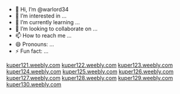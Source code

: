 - 👋 Hi, I’m @warlord34
- 👀 I’m interested in ...
- 🌱 I’m currently learning ...
- 💞️ I’m looking to collaborate on ...
- 📫 How to reach me ...
- 😄 Pronouns: ...
- ⚡ Fun fact: ...

<!---
warlord34/warlord34 is a ✨ special ✨ repository because its `README.md` (this file) appears on your GitHub profile.
You can click the Preview link to take a look at your changes.
--->
<a href="https://kuper121.weebly.com">kuper121.weebly.com</a>
<a href="https://kuper122.weebly.com">kuper122.weebly.com</a>
<a href="https://kuper123.weebly.com">kuper123.weebly.com</a>
<a href="https://kuper124.weebly.com">kuper124.weebly.com</a>
<a href="https://kuper125.weebly.com">kuper125.weebly.com</a>
<a href="https://kuper126.weebly.com">kuper126.weebly.com</a>
<a href="https://kuper127.weebly.com">kuper127.weebly.com</a>
<a href="https://kuper128.weebly.com">kuper128.weebly.com</a>
<a href="https://kuper129.weebly.com">kuper129.weebly.com</a>
<a href="https://kuper130.weebly.com">kuper130.weebly.com</a>
